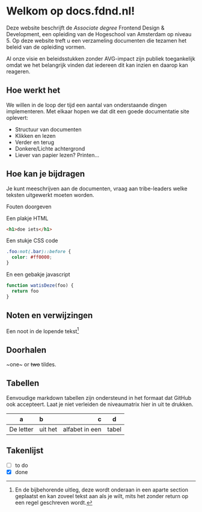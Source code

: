 # Welkom op docs.fdnd.nl!

Deze website beschrijft de _Associate degree_ Frontend Design & Development, een opleiding van de Hogeschool van Amsterdam op niveau 5. Op deze website treft u een verzameling documenten die tezamen het beleid van de opleiding vormen.

Al onze visie en beleidsstukken zonder AVG-impact zijn publiek toegankelijk omdat we het belangrijk vinden dat iedereen dit kan inzien en daarop kan reageren.

## Hoe werkt het

We willen in de loop der tijd een aantal van onderstaande dingen implementeren. Met
elkaar hopen we dat dit een goede documentatie site oplevert:

- Structuur van documenten
- Klikken en lezen
- Verder en terug
- Donkere/Lichte achtergrond
- Liever van papier lezen? Printen...

## Hoe kan je bijdragen

Je kunt meeschrijven aan de documenten, vraag aan tribe-leaders welke teksten uitgewerkt moeten worden.

Fouten doorgeven

Een plakje HTML

```html
<h1>doe iets</h1>
```

Een stukje CSS code

```css
.foo:not(.bar)::before {
  color: #ff0000;
}
```

En een gebakje javascript

```js
function watisDeze(foo) {
  return foo
}
```

## Noten en verwijzingen

Een noot in de lopende tekst[^1]

[^1]: En de bijbehorende uitleg, deze wordt onderaan in een aparte section geplaatst en kan zoveel tekst aan als je wilt, mits het zonder return op een regel geschreven wordt.

## Doorhalen

~one~ or ~~two~~ tildes.

## Tabellen

Eenvoudige markdown tabellen zijn ondersteund in het formaat dat GitHub ook accepteert. Laat je niet verleiden de niveaumatrix hier in uit te drukken.

| a         | b       |              c |   d   |
| --------- | :------ | -------------: | :---: |
| De letter | uit het | alfabet in een | tabel |

## Takenlijst

- [ ] to do
- [x] done
